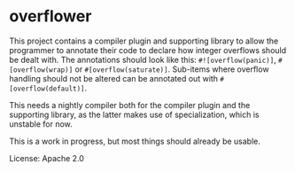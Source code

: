 # overflower

This project contains a compiler plugin and supporting library to allow the 
programmer to annotate their code to declare how integer overflows should be 
dealt with. The annotations should look like this: `#![overflow(panic)]`, 
`#[overflow(wrap)]` or `#[overflow(saturate)]`. Sub-items where overflow 
handling should not be altered can be annotated out with 
`#[overflow(default)]`.

This needs a nightly compiler both for the compiler plugin and the supporting 
library, as the latter makes use of specialization, which is unstable for now.

This is a work in progress, but most things should already be usable.

License: Apache 2.0
